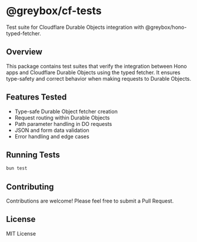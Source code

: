 # @greybox/cf-tests

Test suite for Cloudflare Durable Objects integration with @greybox/hono-typed-fetcher.

## Overview

This package contains test suites that verify the integration between Hono apps and Cloudflare Durable Objects using the typed fetcher. It ensures type-safety and correct behavior when making requests to Durable Objects.

## Features Tested

- Type-safe Durable Object fetcher creation
- Request routing within Durable Objects
- Path parameter handling in DO requests
- JSON and form data validation
- Error handling and edge cases

## Running Tests

```bash
bun test
```

## Contributing

Contributions are welcome! Please feel free to submit a Pull Request.

## License

MIT License
